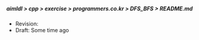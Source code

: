 ##### aimldl > cpp > exercise > programmers.co.kr > DFS_BFS > README.md
* Revision:
* Draft: Some time ago
